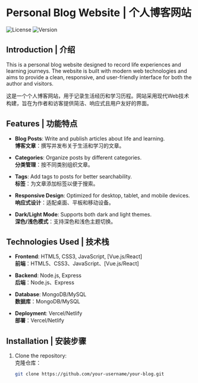 # Personal Blog Website | 个人博客网站

![License](https://img.shields.io/badge/License-MIT-blue.svg) ![Version](https://img.shields.io/badge/Version-1.0.0-green.svg)

## Introduction | 介绍

This is a personal blog website designed to record life experiences and learning journeys. The website is built with modern web technologies and aims to provide a clean, responsive, and user-friendly interface for both the author and visitors.

这是一个个人博客网站，用于记录生活经历和学习历程。网站采用现代Web技术构建，旨在为作者和访客提供简洁、响应式且用户友好的界面。

## Features | 功能特点

- **Blog Posts**: Write and publish articles about life and learning.  
  **博客文章**：撰写并发布关于生活和学习的文章。
  
- **Categories**: Organize posts by different categories.  
  **分类管理**：按不同类别组织文章。
  
- **Tags**: Add tags to posts for better searchability.  
  **标签**：为文章添加标签以便于搜索。
  
- **Responsive Design**: Optimized for desktop, tablet, and mobile devices.  
  **响应式设计**：适配桌面、平板和移动设备。
  
- **Dark/Light Mode**: Supports both dark and light themes.  
  **深色/浅色模式**：支持深色和浅色主题切换。

## Technologies Used | 技术栈

- **Frontend**: HTML5, CSS3, JavaScript, [Vue.js/React]  
  **前端**：HTML5、CSS3、JavaScript、[Vue.js/React]
  
- **Backend**: Node.js, Express  
  **后端**：Node.js、Express
  
- **Database**: MongoDB/MySQL  
  **数据库**：MongoDB/MySQL
  
- **Deployment**: Vercel/Netlify  
  **部署**：Vercel/Netlify

## Installation | 安装步骤

1. Clone the repository:  
   克隆仓库：
   ```bash
   git clone https://github.com/your-username/your-blog.git
